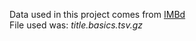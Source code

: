 Data used in this project comes from [IMBd](https://datasets.imdbws.com/) <br>
File used was: *title.basics.tsv.gz*